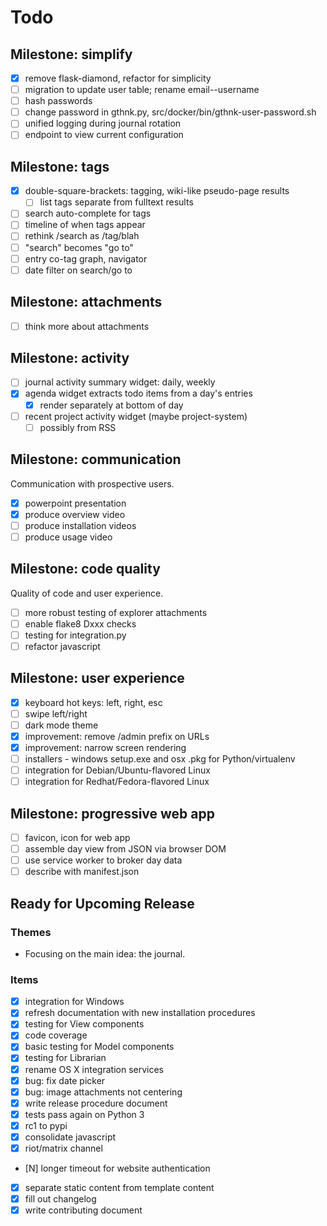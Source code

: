 # Todo

## Milestone: simplify

- [x] remove flask-diamond, refactor for simplicity
- [ ] migration to update user table; rename email--username
- [ ] hash passwords
- [ ] change password in gthnk.py, src/docker/bin/gthnk-user-password.sh
- [ ] unified logging during journal rotation
- [ ] endpoint to view current configuration

## Milestone: tags

- [x] double-square-brackets: tagging, wiki-like pseudo-page results
  - [ ] list tags separate from fulltext results
- [ ] search auto-complete for tags
- [ ] timeline of when tags appear
- [ ] rethink /search as /tag/blah
- [ ] "search" becomes "go to"
- [ ] entry co-tag graph, navigator
- [ ] date filter on search/go to

## Milestone: attachments

- [ ] think more about attachments

## Milestone: activity

- [ ] journal activity summary widget: daily, weekly
- [x] agenda widget extracts todo items from a day's entries
  - [x] render separately at bottom of day
- [ ] recent project activity widget (maybe project-system)
  - [ ] possibly from RSS

## Milestone: communication

Communication with prospective users.

- [x] powerpoint presentation
- [x] produce overview video
- [ ] produce installation videos
- [ ] produce usage video

## Milestone: code quality

Quality of code and user experience.

- [ ] more robust testing of explorer attachments
- [ ] enable flake8 Dxxx checks
- [ ] testing for integration.py
- [ ] refactor javascript

## Milestone: user experience

- [x] keyboard hot keys: left, right, esc
- [ ] swipe left/right
- [ ] dark mode theme
- [x] improvement: remove /admin prefix on URLs
- [x] improvement: narrow screen rendering
- [ ] installers - windows setup.exe and osx .pkg for Python/virtualenv
- [ ] integration for Debian/Ubuntu-flavored Linux
- [ ] integration for Redhat/Fedora-flavored Linux

## Milestone: progressive web app

- [ ] favicon, icon for web app
- [ ] assemble day view from JSON via browser DOM
- [ ] use service worker to broker day data
- [ ] describe with manifest.json

## Ready for Upcoming Release

### Themes

- Focusing on the main idea: the journal.

### Items

- [x] integration for Windows
- [x] refresh documentation with new installation procedures
- [x] testing for View components
- [x] code coverage
- [x] basic testing for Model components
- [x] testing for Librarian
- [x] rename OS X integration services
- [x] bug: fix date picker
- [x] bug: image attachments not centering
- [x] write release procedure document
- [x] tests pass again on Python 3
- [x] rc1 to pypi
- [x] consolidate javascript
- [x] riot/matrix channel
- [N] longer timeout for website authentication
- [x] separate static content from template content
- [x] fill out changelog
- [x] write contributing document
